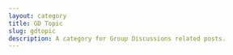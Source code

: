 ```yaml
---
layout: category
title: GD Topic
slug: gdtopic
description: A category for Group Discussions related posts.
---
```


